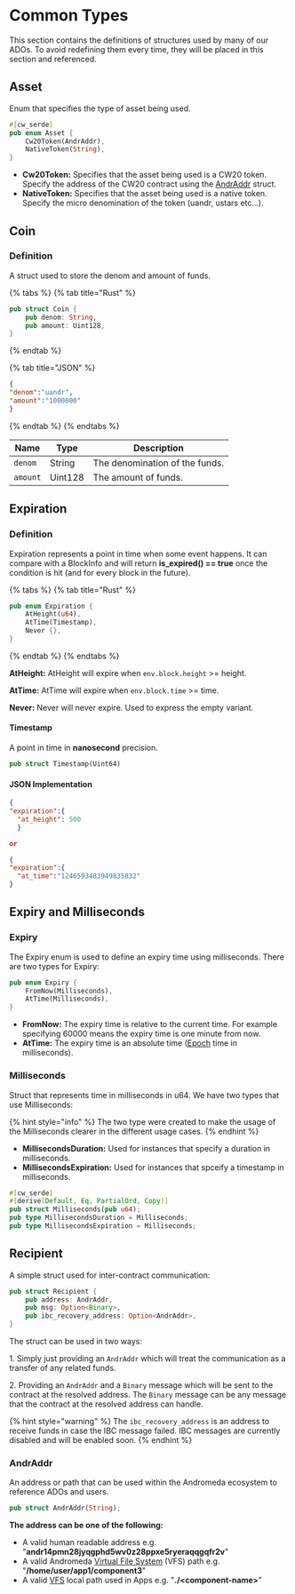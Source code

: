 # Common Types

This section contains the definitions of structures used by many of our ADOs. To avoid redefining them every time, they will be placed in this section and referenced.&#x20;

## Asset

Enum that specifies the type of asset being used.

```rust
#[cw_serde]
pub enum Asset {
    Cw20Token(AndrAddr),
    NativeToken(String),
}
```

* **Cw20Token:** Specifies that the asset being used is a CW20 token. Specify the address of the CW20 contract using the [AndrAddr](common-types.md#andraddr) struct.
* **NativeToken:** Specifies that the asset being used is a native token. Specify the micro denomination of the token (uandr, ustars etc...).

## Coin

### Definition <a href="#definition" id="definition"></a>

A struct used to store the denom and amount of funds.

{% tabs %}
{% tab title="Rust" %}
```rust
pub struct Coin {
    pub denom: String,
    pub amount: Uint128,
}
```
{% endtab %}

{% tab title="JSON" %}
```json
{
"denom":"uandr",
"amount":"1000000"
}
```
{% endtab %}
{% endtabs %}

| Name     | Type    | Description                    |
| -------- | ------- | ------------------------------ |
| `denom`  | String  | The denomination of the funds. |
| `amount` | Uint128 | The amount of funds.           |

## Expiration

### Definition

Expiration represents a point in time when some event happens. It can compare with a BlockInfo and will return **is\_expired() == true** once the condition is hit (and for every block in the future).

{% tabs %}
{% tab title="Rust" %}
```rust
pub enum Expiration {
    AtHeight(u64),
    AtTime(Timestamp),
    Never {},
}
```
{% endtab %}
{% endtabs %}

**AtHeight:** AtHeight will expire when `env.block.height` >= height.

**AtTime:** AtTime will expire when `env.block.time` >= time.

**Never:** Never will never expire. Used to express the empty variant.

#### Timestamp

A point in time in **nanosecond** precision.

```rust
pub struct Timestamp(Uint64)
```

#### JSON Implementation

```json
{
"expiration":{
  "at_height": 500
  }

or

{
"expiration":{
  "at_time":"1246593483949835832"
}
```

## Expiry and Milliseconds

### Expiry

The Expiry enum is used to define an expiry time using milliseconds. There are two types for Expiry:

```rust
pub enum Expiry {
    FromNow(Milliseconds),
    AtTime(Milliseconds),
}
```

* **FromNow:** The expiry time is relative to the current time. For example specifying 60000 means the expiry time is one minute from now.
* **AtTime:** The expiry time is an absolute time ([Epoch](https://www.epochconverter.com) time in milliseconds).

### Milliseconds

Struct that represents time in milliseconds in u64. We have two types that use Milliseconds:

{% hint style="info" %}
The two type were created to make the usage of the Milliseconds clearer in the different usage cases.&#x20;
{% endhint %}

* **MillisecondsDuration:** Used for instances that specify a duration in milliseconds.
* **MillisecondsExpiration:** Used for instances that spceify a timestamp in milliseconds.

```rust
#[cw_serde]
#[derive(Default, Eq, PartialOrd, Copy)]
pub struct Milliseconds(pub u64);
pub type MillisecondsDuration = Milliseconds;
pub type MillisecondsExpiration = Milliseconds;
```

## Recipient

A simple struct used for inter-contract communication:

```rust
pub struct Recipient {
    pub address: AndrAddr,
    pub msg: Option<Binary>,
    pub ibc_recovery_address: Option<AndrAddr>,
}
```

The struct can be used in two ways:

1\. Simply just providing an `AndrAddr` which will treat the communication as a transfer of any related funds.

&#x20;2\. Providing an `AndrAddr` and a `Binary` message which will be sent to the contract at the resolved address. The `Binary` message can be any message that the contract at the resolved address can handle.

{% hint style="warning" %}
The `ibc_recovery_address` is an address to receive funds in case the IBC message failed. IBC messages are currently disabled and will be enabled soon.&#x20;
{% endhint %}

### AndrAddr

An address or path that can be used within the Andromeda ecosystem to reference ADOs and users.

```rust
pub struct AndrAddr(String);
```

**The address can be one of the following:**

* A valid human readable address e.g. "**andr14pmn28jyqgphd5wv0z28ppxe5ryeraqqgqfr2v**"&#x20;
* A valid Andromeda [Virtual File System](broken-reference) (VFS) path e.g. "**/home/user/app1/component3**"
* A valid [VFS](broken-reference) local path used in Apps e.g. "**./\<component-name>**"
